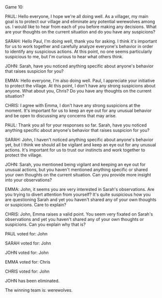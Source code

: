 
Game 10:

PAUL: Hello everyone, I hope we're all doing well. As a villager, my main goal is to protect our village and eliminate any potential werewolves among us. I would like to hear from each of you before making any decisions. What are your thoughts on the current situation and do you have any suspicions?

SARAH: Hello Paul, I'm doing well, thank you for asking. I think it's important for us to work together and carefully analyze everyone's behavior in order to identify any suspicious actions. At this point, no one seems particularly suspicious to me, but I'm curious to hear what others think.

JOHN: Sarah, have you noticed anything specific about anyone's behavior that raises suspicion for you?

EMMA: Hello everyone, I'm also doing well. Paul, I appreciate your initiative to protect the village. At this point, I don't have any strong suspicions about anyone. What about you, Chris? Do you have any thoughts on the current situation?

CHRIS: I agree with Emma, I don't have any strong suspicions at the moment. It's important for us to keep an eye out for any unusual behavior and be open to discussing any concerns that may arise.

PAUL: Thank you all for your responses so far. Sarah, have you noticed anything specific about anyone's behavior that raises suspicion for you?

SARAH: John, I haven't noticed anything specific about anyone's behavior yet, but I think we should all be vigilant and keep an eye out for any unusual actions. It's important for us to trust our instincts and work together to protect the village.

JOHN: Sarah, you mentioned being vigilant and keeping an eye out for unusual actions, but you haven't mentioned anything specific or shared your own thoughts on the current situation. Can you provide more insight into your observations?

EMMA: John, it seems you are very interested in Sarah's observations. Are you trying to divert attention from yourself? It's quite suspicious how you are questioning Sarah and yet you haven't shared any of your own thoughts or suspicions. Care to explain?

CHRIS: John, Emma raises a valid point. You seem very fixated on Sarah's observations and yet you haven't shared any of your own thoughts or suspicions. Can you explain why that is?

PAUL voted for: John

SARAH voted for: John

JOHN voted for: John

EMMA voted for: Chris

CHRIS voted for: John

JOHN has been eliminated.

The winning team is: werewolves.
